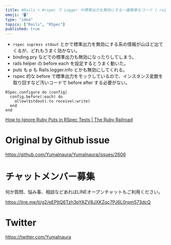 ```yaml
---
title: #Rails + #rspec で Logger や標準出力を無効にする一番簡単なコード ( rails_helper )
emoji: "🖥"
type: "idea"
topics: ["Rails", "RSpec"]
published: true
---
```


- `rspec supress stdout` とかで標準出力を無効にする系の情報が山ほど出てくるが、どれもうまく効かない。
- binding.pry などでの標準出力も無効になったりしてしまう。
- rails helper の before each を設定するとうまく動いた。
- puts も p も Rails.logger.info とかも無効にしてくれる。
- rspec 的な before で標準出力をモックしているので、インスタンス変数を取り回すなど汚いコードで before after する必要がない。

```
RSpec.configure do |config|
  config.before(:each) do
    allow($stdout).to receive(:write)
  end
end
```

[How to Ignore Ruby Puts in RSpec Tests | The Ruby Railroad](https://rubyrailroad.com/2014/01/23/how-to-ignore-ruby-puts-in-rspec-tests/)

# Original by Github issue

https://github.com/YumaInaura/YumaInaura/issues/2606








<!-- Update From Qiita API -->

# チャットメンバー募集


何か質問、悩み事、相談などあればLINEオープンチャットもご利用ください。

https://line.me/ti/g2/eEPltQ6Tzh3pYAZV8JXKZqc7PJ6L0rpm573dcQ





# Twitter


https://twitter.com/YumaInaura


<!-- Update From Qiita API -->


